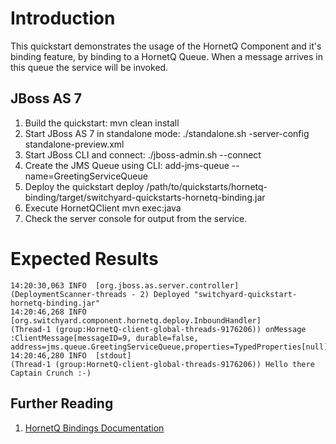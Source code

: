 Introduction
============
This quickstart demonstrates the usage of the HornetQ Component and it's binding feature,
by binding to a HornetQ Queue. When a message arrives in this queue the service will be invoked.

JBoss AS 7
----------
1. Build the quickstart:
    mvn clean install
2. Start JBoss AS 7 in standalone mode:
     ./standalone.sh -server-config standalone-preview.xml
3. Start JBoss CLI and connect:
    ./jboss-admin.sh --connect
4. Create the JMS Queue using CLI:
    add-jms-queue --name=GreetingServiceQueue
5. Deploy the quickstart
     deploy  /path/to/quickstarts/hornetq-binding/target/switchyard-quickstarts-hornetq-binding.jar
6. Execute HornetQClient
    mvn exec:java
7. Check the server console for output from the service.

Expected Results
================
```
14:20:30,063 INFO  [org.jboss.as.server.controller]
(DeploymentScanner-threads - 2) Deployed "switchyard-quickstart-hornetq-binding.jar"
14:20:46,268 INFO  [org.switchyard.component.hornetq.deploy.InboundHandler]
(Thread-1 (group:HornetQ-client-global-threads-9176206)) onMessage :ClientMessage[messageID=9, durable=false, address=jms.queue.GreetingServiceQueue,properties=TypedProperties[null]]
14:20:46,280 INFO  [stdout]
(Thread-1 (group:HornetQ-client-global-threads-9176206)) Hello there Captain Crunch :-)
```

## Further Reading

1. [HornetQ Bindings Documentation](https://docs.jboss.org/author/display/SWITCHYARD/HornetQ+Bindings)
